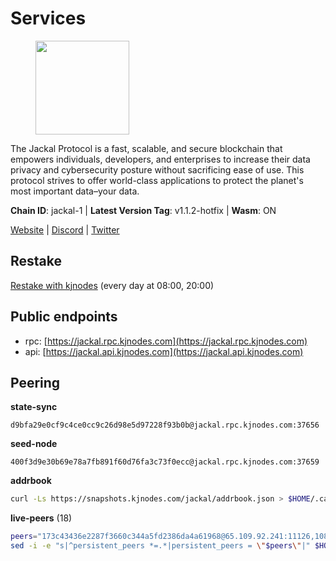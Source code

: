 # Services

<figure><img src="https://raw.githubusercontent.com/kj89/testnet_manuals/main/pingpub/logos/jackal.png" width="150" alt=""><figcaption></figcaption></figure>

The Jackal Protocol is a fast, scalable, and secure blockchain that empowers  individuals, developers, and enterprises to increase their data privacy and  cybersecurity posture without sacrificing ease of use. This protocol strives  to offer world-class applications to protect the planet's most important data–your data.

**Chain ID**: jackal-1 | **Latest Version Tag**: v1.1.2-hotfix | **Wasm**: ON

[Website](https://jackalprotocol.com) | [Discord](https://discord.com/invite/5GKym3p6rj) | [Twitter](https://twitter.com/Jackal_Protocol)

## Restake

[Restake with kjnodes](https://restake.app/jackal/jklvaloper1tr3wm3mdkz0tda6t7vavqnn7fe2g4un0f67xmt) (every day at 08:00, 20:00)
## Public endpoints

* rpc: [https://jackal.rpc.kjnodes.com](https://jackal.rpc.kjnodes.com)
* api: [https://jackal.api.kjnodes.com](https://jackal.api.kjnodes.com)

## Peering

**state-sync**

```text
d9bfa29e0cf9c4ce0cc9c26d98e5d97228f93b0b@jackal.rpc.kjnodes.com:37656
```

**seed-node**

```text
400f3d9e30b69e78a7fb891f60d76fa3c73f0ecc@jackal.rpc.kjnodes.com:37659
```

**addrbook**
```bash
curl -Ls https://snapshots.kjnodes.com/jackal/addrbook.json > $HOME/.canine/config/addrbook.json
```

**live-peers** (18)
```bash
peers="173c43436e2287f3660c344a5fd2386da4a61968@65.109.92.241:11126,108652f503665772ad024d9d2129a9f4fa9ffe9b@176.9.98.24:30536,1f30e644ddd8edf310cbd9be4ac07b604eed581e@66.85.143.242:26676,a4a4168d22313a9d34e5e6c208e053292096864d@66.85.149.162:43656,11c23c5341d0ac69f9ebb3be9afa7fe0e134ece0@94.79.54.137:28656,d9bfa29e0cf9c4ce0cc9c26d98e5d97228f93b0b@65.109.88.38:37656,8314357f705b8ff9338d58f47fbea99294319cad@57.128.65.115:14656,039a1c4f438c1ecc2dd901e7316d16fdafadfdab@104.193.254.36:27656,a79da224ad9d4501dbf1d547986ebec55d56b951@135.181.128.114:17556,7574e0ab179fc6cc47ac89284f4641790218540e@18.163.165.245:26626,f7b5bc8e8eb8a954f9c36ac7c06ff7b9b847c785@167.86.82.140:46656,170397e75ca2b0f4e9f3b1bb5d0d23f9b10f01c7@46.4.53.94:30565,ebc272824924ea1a27ea3183dd0b9ba713494f83@95.214.52.139:26906,3ebc427c4aea796e7eea5551e8bca74a7734fe52@65.144.145.234:26656,a2afb42b65da7013eca54778ce01dfb877c2a82a@154.12.227.132:37656,26b6255375a592c3b0664bd474a6975f468c3785@88.99.164.158:11126,a6eb9e1551d825358be8fd76c3706b38035dd485@35.209.185.56:26656,dd7e72f0a71476e51c0a601a40d6fc02a1ae1a95@65.108.6.45:60856"
sed -i -e "s|^persistent_peers *=.*|persistent_peers = \"$peers\"|" $HOME/.canine/config/config.toml
```
